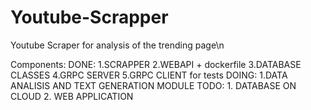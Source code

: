 # Youtube-Scrapper
Youtube Scraper for analysis of the trending page\n

Components:
  DONE:
    1.SCRAPPER
    2.WEBAPI + dockerfile
    3.DATABASE CLASSES
    4.GRPC SERVER
    5.GRPC CLIENT for tests
   DOING:
    1.DATA ANALISIS AND TEXT GENERATION MODULE
   TODO:
    1. DATABASE ON CLOUD
    2. WEB APPLICATION
      
  
